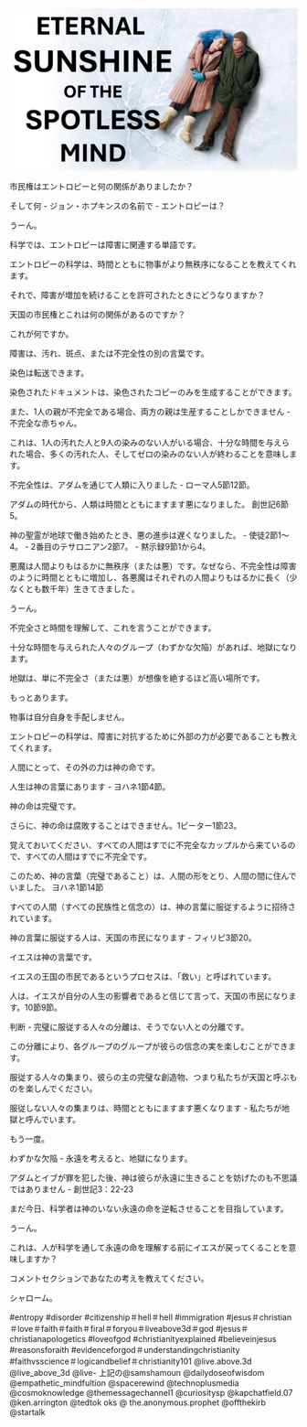 ![Video cover image](../cover.jpg "cover photo")

市民権はエントロピーと何の関係がありましたか？

そして何 - ジョン・ホプキンスの名前で - エントロピーは？

うーん。

科学では、エントロピーは障害に関連する単語です。

エントロピーの科学は、時間とともに物事がより無秩序になることを教えてくれます。

それで、障害が増加を続けることを許可されたときにどうなりますか？

天国の市民権とこれは何の関係があるのですか？

これが何ですか。

障害は、汚れ、斑点、または不完全性の別の言葉です。

染色は転送できます。

染色されたドキュメントは、染色されたコピーのみを生成することができます。

また、1人の親が不完全である場合、両方の親は生産することしかできません - 不完全な赤ちゃん。

これは、1人の汚れた人と9人の染みのない人がいる場合、十分な時間を与えられた場合、多くの汚れた人、そしてゼロの染みのない人が終わることを意味します。

不完全性は、アダムを通じて人類に入りました - ローマ人5節12節。

アダムの時代から、人類は時間とともにますます悪になりました。 創世記6節5。

神の聖霊が地球で働き始めたとき、悪の進歩は遅くなりました。 - 使徒2節1〜4。 -  2番目のテサロニアン2節7。 - 黙示録9節1から4。

悪魔は人間よりもはるかに無秩序（または悪）です。なぜなら、不完全性は障害のように時間とともに増加し、各悪魔はそれぞれの人間よりもはるかに長く（少なくとも数千年）生きてきました 。

うーん。

不完全さと時間を理解して、これを言うことができます。

十分な時間を与えられた人々のグループ（わずかな欠陥）があれば、地獄になります。

地獄は、単に不完全さ（または悪）が想像を絶するほど高い場所です。

もっとあります。

物事は自分自身を手配しません。

エントロピーの科学は、障害に対抗するために外部の力が必要であることも教えてくれます。

人間にとって、その外の力は神の命です。

人生は神の言葉にあります - ヨハネ1節4節。

神の命は完璧です。

さらに、神の命は腐敗することはできません。1ピーター1節23。

覚えておいてください、すべての人間はすでに不完全なカップルから来ているので、すべての人間はすでに不完全です。

このため、神の言葉（完璧であること）は、人間の形をとり、人間の間に住んでいました。 ヨハネ1節14節

すべての人間（すべての民族性と信念の）は、神の言葉に服従するように招待されています。

神の言葉に服従する人は、天国の市民になります - フィリピ3節20。

イエスは神の言葉です。

イエスの王国の市民であるというプロセスは、「救い」と呼ばれています。

人は、イエスが自分の人生の影響者であると信じて言って、天国の市民になります。10節9節。

判断 - 完璧に服従する人々の分離は、そうでない人との分離です。

この分離により、各グループのグループが彼らの信念の実を楽しむことができます。

服従する人々の集まり、彼らの主の完璧な創造物、つまり私たちが天国と呼ぶものを楽しんでください。

服従しない人々の集まりは、時間とともにますます悪くなります - 私たちが地獄と呼んでいます。

もう一度。

わずかな欠陥 - 永遠を考えると、地獄になります。

アダムとイブが罪を犯した後、神は彼らが永遠に生きることを妨げたのも不思議ではありません - 創世記3：22-23

まだ今日、科学者は神のいない永遠の命を逆転させることを目指しています。

うーん。

これは、人が科学を通して永遠の命を理解する前にイエスが戻ってくることを意味しますか？

コメントセクションであなたの考えを教えてください。

シャローム。

#entropy #disorder #citizenship＃hell＃hell #immigration #jesus＃christian＃love＃faith＃faith＃firal＃foryou＃liveabove3d＃god #jesus＃christianapologetics #loveofgod #christianityexplained #believeinjesus #reasonsforaith #evidenceforgod＃understandingchristianity #faithvsscience＃logicandbelief＃christianity101 @live.above.3d @live_above_3d @live- 上記の@samshamoun @dailydoseofwisdom @empathetic_mindfultion @spacerewind @technoplusmedia @cosmoknowledge @themessagechannel1 @curiositysp @kapchatfield.07 @ken.arrington @tedtok oks @ the.anonymous.prophet @offthekirb @startalk








